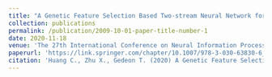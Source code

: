 ```yaml
---
title: "A Genetic Feature Selection Based Two-stream Neural Network for Anger Veracity Recognition"
collection: publications
permalink: /publication/2009-10-01-paper-title-number-1
date: 2020-11-18
venue: 'The 27th International Conference on Neural Information Processing'
paperurl: 'https://link.springer.com/chapter/10.1007/978-3-030-63830-6_1'  
citation: 'Huang C., Zhu X., Gedeon T. (2020) A Genetic Feature Selection Based Two-Stream Neural Network for Anger Veracity Recognition. In: Yang H., Pasupa K., Leung A.CS., Kwok J.T., Chan J.H., King I. (eds) Neural Information Processing. ICONIP 2020. Lecture Notes in Computer Science, vol 12532. Springer, Cham'
---
```


